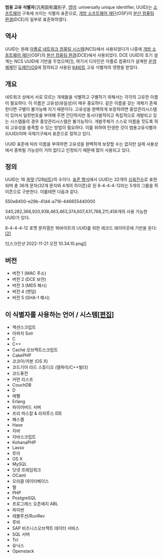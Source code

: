 **범용 고유 식별자**(汎用固有識別子, [영어](https://ko.wikipedia.org/wiki/%EC%98%81%EC%96%B4 "영어"): universally unique identifier, UUID)는 [소프트웨어](https://ko.wikipedia.org/wiki/%EC%86%8C%ED%94%84%ED%8A%B8%EC%9B%A8%EC%96%B4 "소프트웨어") 구축에 쓰이는 식별자 표준으로, [개방 소프트웨어 재단](https://ko.wikipedia.org/wiki/%EA%B0%9C%EB%B0%A9_%EC%86%8C%ED%94%84%ED%8A%B8%EC%9B%A8%EC%96%B4_%EC%9E%AC%EB%8B%A8 "개방 소프트웨어 재단")(OSF)이 [분산 컴퓨팅 환경](https://ko.wikipedia.org/w/index.php?title=%EB%B6%84%EC%82%B0_%EC%BB%B4%ED%93%A8%ED%8C%85_%ED%99%98%EA%B2%BD&action=edit&redlink=1 "분산 컴퓨팅 환경 (없는 문서)")(DCE)의 일부로 표준화하였다.

## 역사

UUID는 원래 [아폴로 네트워크 컴퓨팅 시스템](https://ko.wikipedia.org/w/index.php?title=%EB%84%A4%ED%8A%B8%EC%9B%8C%ED%81%AC_%EC%BB%B4%ED%93%A8%ED%8C%85_%EC%8B%9C%EC%8A%A4%ED%85%9C&action=edit&redlink=1 "네트워크 컴퓨팅 시스템 (없는 문서)")(NCS)에서 사용되었다가 나중에 [개방 소프트웨어 재단](https://ko.wikipedia.org/wiki/%EA%B0%9C%EB%B0%A9_%EC%86%8C%ED%94%84%ED%8A%B8%EC%9B%A8%EC%96%B4_%EC%9E%AC%EB%8B%A8 "개방 소프트웨어 재단")(OSF)의 [분산 컴퓨팅 환경](https://ko.wikipedia.org/w/index.php?title=%EB%B6%84%EC%82%B0_%EC%BB%B4%ED%93%A8%ED%8C%85_%ED%99%98%EA%B2%BD&action=edit&redlink=1 "분산 컴퓨팅 환경 (없는 문서)")(DCE)에서 사용되었다. DCE UUID의 초기 설계는 NCS UUID에 기반을 두었으며[[1]](https://ko.wikipedia.org/wiki/%EB%B2%94%EC%9A%A9_%EA%B3%A0%EC%9C%A0_%EC%8B%9D%EB%B3%84%EC%9E%90#cite_note-1), 여기서 디자인은 아폴로 컴퓨터가 설계한 [운영 체제](https://ko.wikipedia.org/wiki/%EC%9A%B4%EC%98%81_%EC%B2%B4%EC%A0%9C "운영 체제")인 [도메인/OS](https://ko.wikipedia.org/w/index.php?title=%EB%8F%84%EB%A9%94%EC%9D%B8/OS&action=edit&redlink=1 "도메인/OS (없는 문서)")에 정의되고 사용된 [64비트](https://ko.wikipedia.org/w/index.php?title=64%EB%B9%84%ED%8A%B8_%EC%BB%B4%ED%93%A8%ED%8C%85&action=edit&redlink=1 "64비트 컴퓨팅 (없는 문서)") 고유 식별자의 영향을 받았다.

## 개요

네트워크 상에서 서로 모르는 개체들을 식별하고 구별하기 위해서는 각각의 고유한 이름이 필요하다. 이 이름은 고유성(유일성)이 매우 중요하다. 같은 이름을 갖는 개체가 존재한다면 구별이 불가능해 지기 때문이다. 고유성을 완벽하게 보장하려면 중앙관리시스템이 있어서 일련번호를 부여해 주면 간단하지만 동시다발적이고 독립적으로 개발되고 있는 시스템들의 경우 중앙관리시스템은 불가능하다. 개발주체가 스스로 이름을 짓도록 하되 고유성을 충족할 수 있는 방법이 필요하다. 이를 위하여 탄생한 것이 범용고유식별자(UUID)이며 국제기구에서 표준으로 정하고 있다.

UUID 표준에 따라 이름을 부여하면 고유성을 완벽하게 보장할 수는 없지만 실제 사용상에서 중복될 가능성이 거의 없다고 인정되기 때문에 많이 사용되고 있다.

## 정의

UUID는 16 [옥텟](https://ko.wikipedia.org/wiki/%EC%98%A5%ED%85%9F "옥텟") (128[비트](https://ko.wikipedia.org/wiki/%EB%B9%84%ED%8A%B8_(%EB%8B%A8%EC%9C%84) "비트 (단위)"))의 수이다. [표준 형식](https://ko.wikipedia.org/w/index.php?title=%ED%91%9C%EC%A4%80_%ED%98%95%EC%8B%9D_(%EC%88%98%ED%95%99)&action=edit&redlink=1 "표준 형식 (수학) (없는 문서)")에서 UUID는 32개의 [십육진수](https://ko.wikipedia.org/wiki/%EC%8B%AD%EC%9C%A1%EC%A7%84%EB%B2%95 "십육진법")로 표현되며 총 36개 문자(32개 문자와 4개의 하이픈)로 된 8-4-4-4-12라는 5개의 그룹을 하이픈으로 구분한다. 이를테면 다음과 같다.

550e8400-e29b-41d4-a716-446655440000

340,282,366,920,938,463,463,374,607,431,768,211,456개의 사용 가능한 UUID가 있다.

8-4-4-4-12 포맷 문자열은 16바이트의 UUID를 위한 레코드 레이아웃에 기반을 둔다:[[2]](https://ko.wikipedia.org/wiki/%EB%B2%94%EC%9A%A9_%EA%B3%A0%EC%9C%A0_%EC%8B%9D%EB%B3%84%EC%9E%90#cite_note-RFC_4122-2)

![[스크린샷 2022-11-21 오전 10.34.10.png]]

## 버전

-   버전 1 (MAC 주소)
-   버전 2 (DCE 보안)
-   버전 3 (MD5 해시)
-   버전 4 (랜덤)
-   버전 5 (SHA-1 해시)

## 이 식별자를 사용하는 언어 / 시스템[[편집](https://ko.wikipedia.org/w/index.php?title=%EB%B2%94%EC%9A%A9_%EA%B3%A0%EC%9C%A0_%EC%8B%9D%EB%B3%84%EC%9E%90&action=edit&section=5 "부분 편집: 이 식별자를 사용하는 언어 / 시스템")]

-   액션스크립트
-   아파치 Solr
-   C
-   C++
-   Caché 오브젝트스크립트
-   CakePHP
-   코코아/카본 (OS X)
-   코드기어 라드 스튜디오 (델파이/C++빌더)
-   코드퓨전
-   커먼 리스프
-   CouchDB
-   D
-   에펠
-   Erlang
-   파이어버드 서버
-   프리 파스칼 & 라자루스 IDE
-   해스켈
-   Haxe
-   자바
-   자바스크립트
-   KohanaPHP
-   Lasso
-   루아
-   OS X
-   MySQL
-   닷넷 프레임워크
-   OCaml
-   오라클 데이터베이스
-   펄
-   PHP
-   PostgreSQL
-   프로그레스 오픈에지 ABL
-   파이썬
-   레볼루션/RunRev
-   루비
-   SAP 비즈니스오브젝트 데이터 서비스
-   SQL 서버
-   Tcl
-   유닉스
-   Openstack